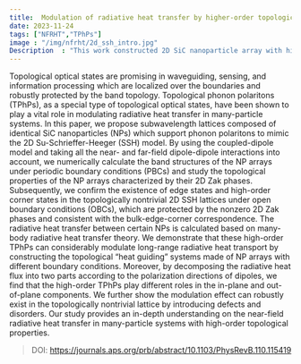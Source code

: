```yaml
---
title:  Modulation of radiative heat transfer by higher-order topological phonon polaritons
date: 2023-11-24
tags: ["NFRHT","TPhPs"]
image : "/img/nfrht/2d_ssh_intro.jpg"
Description  : "This work constructed 2D SiC nanoparticle array with high-order band topology feature, and studied the topological invirants, near-field radiative heat transfer between certain NPs."
---
```


Topological optical states are promising in waveguiding, sensing, and information processing which are localized over the boundaries and robustly protected by the band topology. Topological phonon polaritons (TPhPs), as a special type of topological optical states, have been shown to play a vital role in modulating radiative heat transfer in many-particle systems. In this paper, we propose subwavelength lattices composed of identical SiC nanoparticles (NPs) which support phonon polaritons to mimic the 2D Su-Schrieffer-Heeger (SSH) model. By using the coupled-dipole model and taking all the near- and far-field dipole-dipole interactions into account, we numerically calculate the band structures of the NP arrays under periodic boundary conditions (PBCs) and study the topological properties of the NP arrays characterized by their 2D Zak phases. Subsequently, we confirm the existence of edge states and high-order corner states in the topologically nontrivial 2D SSH lattices under open boundary conditions (OBCs), which are protected by the nonzero 2D Zak phases and consistent with the bulk-edge-corner correspondence. The radiative heat transfer between certain NPs is calculated based on many-body radiative heat transfer theory. We demonstrate that these high-order TPhPs can considerably modulate long-range radiative heat transport by constructing the topological “heat guiding” systems made of NP arrays with different boundary conditions. Moreover, by decomposing the radiative heat flux into two parts according to the polarization directions of dipoles, we find that the high-order TPhPs play different roles in the in-plane and out-of-plane components. We further show the modulation effect can robustly exist in the topologically nontrivial lattice by introducing defects and disorders. Our study provides an in-depth understanding on the near-field radiative heat transfer in many-particle systems with high-order topological properties.


> DOI: https://journals.aps.org/prb/abstract/10.1103/PhysRevB.110.115419




<!-- 

Displays information in a card format.

##### Shortcode
```
{{/* < info_cards header="lorem-ipsum" title="What is Lorem Ipsum?" content="Lorem Ipsum is simply dummy text of the printing and typesetting industry." > */}}
```

##### Output
{{< info_cards header="lorem-ipsum" title="What is Lorem Ipsum?" content="Lorem Ipsum is simply dummy text of the printing and typesetting industry.">}}

{{< info_cards role="success" header="lorem-ipsum" title="What is Lorem Ipsum?" content="Lorem Ipsum is simply dummy text of the printing and typesetting industry.">}}


{{< info_cards role="warning" header="lorem-ipsum" title="What is Lorem Ipsum?" content="Lorem Ipsum is simply dummy text of the printing and typesetting industry.">}}

 -->



